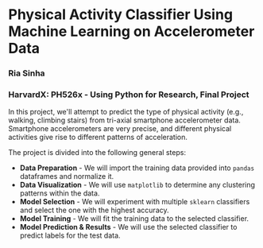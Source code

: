 # Physical Activity Classifier Using Machine Learning on Accelerometer Data
### Ria Sinha
### HarvardX: PH526x - Using Python for Research, Final Project

In this project, we'll attempt to predict the type of physical activity (e.g., walking, climbing stairs) from tri-axial smartphone accelerometer data. Smartphone accelerometers are very precise, and different physical activities give rise to different patterns of acceleration.

The project is divided into the following general steps: 
- **Data Preparation** - We will import the training data provided into `pandas` dataframes and normalize it.
- **Data Visualization** - We will use `matplotlib` to determine any clustering patterns within the data.
- **Model Selection** - We will experiment with multiple `sklearn` classifiers and select the one with the highest accuracy. 
- **Model Training** - We will fit the training data to the selected classifier. 
- **Model Prediction & Results** - We will use the selected classifier to predict labels for the test data.
